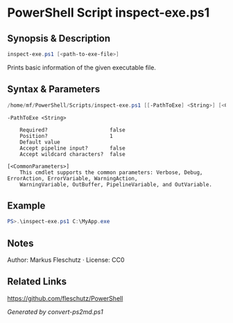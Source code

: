 # PowerShell Script inspect-exe.ps1

## Synopsis & Description
```powershell
inspect-exe.ps1 [<path-to-exe-file>]
```

Prints basic information of the given executable file.

## Syntax & Parameters
```powershell
/home/mf/PowerShell/Scripts/inspect-exe.ps1 [[-PathToExe] <String>] [<CommonParameters>]
```

```
-PathToExe <String>
    
    Required?                    false
    Position?                    1
    Default value                
    Accept pipeline input?       false
    Accept wildcard characters?  false
```

```
[<CommonParameters>]
    This cmdlet supports the common parameters: Verbose, Debug, ErrorAction, ErrorVariable, WarningAction, 
    WarningVariable, OutBuffer, PipelineVariable, and OutVariable.
```

## Example
```powershell
PS>.\inspect-exe.ps1 C:\MyApp.exe
```


## Notes
Author: Markus Fleschutz · License: CC0

## Related Links
https://github.com/fleschutz/PowerShell

*Generated by convert-ps2md.ps1*
